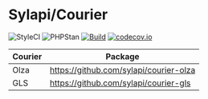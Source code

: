 # Sylapi/Courier

![StyleCI](https://github.styleci.io/repos/240461275/shield?style=flat&branch=new&style=flat) ![PHPStan](https://img.shields.io/badge/PHPStan-level%205-brightgreen.svg?style=flat) [![Build](https://github.com/sylapi/courier/actions/workflows/build.yaml/badge.svg?branch=new&event=push)](https://github.com/sylapi/courier/actions/workflows/build.yaml) [![codecov.io](https://codecov.io/github/sylapi/courier/coverage.svg?branch=new)](https://codecov.io/github/sylapi/courier/branch/new/)


| Courier | Package |
| ------ | ------ |
| Olza | https://github.com/sylapi/courier-olza |
| GLS | https://github.com/sylapi/courier-gls |
